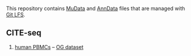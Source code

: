 This repository contains [MuData](https://github.com/PMBio/mudata) and [AnnData](https://github.com/theislab/anndata) files that are managed with [Git LFS](https://git-lfs.github.com/).

## CITE-seq

1. [human PBMCs](datasets/minipbcite.h5mu) – [OG dataset](https://www.10xgenomics.com/resources/datasets/5-k-peripheral-blood-mononuclear-cells-pbm-cs-from-a-healthy-donor-with-cell-surface-proteins-v-3-chemistry-3-1-standard-3-0-2)
